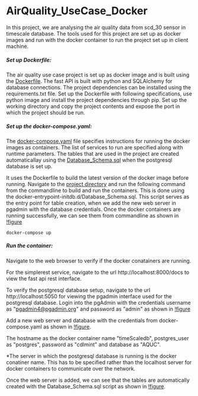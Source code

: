 # AirQuality_UseCase_Docker

In this project, we are analysing the air quality data from scd_30 sensor in timescale database.  The tools used for this project are set up as docker images and run with the docker container to run the project set up in client machine.

##### Set up Dockerfile: 

The air quality use case project is set up as docker image and is built using the [Dockerfile](https://github.com/Ramya-Jayaraman-CseJku/DT_API/blob/main/air_Quality/fastAPI-AQUC/Dockerfile). The fast API is built with python and SQLAlchemy for database connections. The project dependencies can be installed using the requirements.txt file. Set up the Dockerfile with following specifications,  use python image and install the project dependencies through pip. Set up the working directory and copy the project contents and expose the port in which the project should be run.

##### Set up the docker-compose.yaml:

The [docker-compose.yaml](https://github.com/Ramya-Jayaraman-CseJku/DT_API/blob/main/air_Quality/fastAPI-AQUC/docker-compose.yaml) file specifies instructions for running the docker images as containers. The list of services to run are specified along with runtime parameters. The tables that are used in the project are created automaticallay using the [Database_Schema.sql](https://github.com/Ramya-Jayaraman-CseJku/DT_API/blob/main/air_Quality/fastAPI-AQUC/Database_Schema.sql) when the postgresql database is set up.

 It uses the Dockerfile to build the latest version of the docker image before running.  Navigate to the [project directory](https://github.com/Ramya-Jayaraman-CseJku/DT_API/tree/main/air_Quality/fastAPI-AQUC) and run the following command from the commandline to build and run the containers. This is done using the docker-entrypoint-initdb.d/Database_Schema.sql. This script serves as the entry point for table creation, when we add the new web server in pgadmin with the database credentials. Once the docker containers are running successfully, we can see them from commandline as shown in [!figure](./images/dockerRunning.png)

``docker-compose up``

##### Run the container:

Navigate to the web browser to verify if the docker conatainers are running.

For the simplerest service, navigate to the url http://localhost:8000/docs to view the fast api rest interface.

To verify the postgresql database setup, navigate to the url http://localhost:5050 for viewing the pgadmin interface used for the postgresql database.  Login into the pgAdmin with the credentials username as "pgadmin4@pgadmin.org" and password as "admin" as shown in [!figure](./images/pgAdminLoginCredentials.png)

Add a new web server and database with the credentials from docker-compose.yaml as shown in [!figure](./images/pgAdminDbCredentials.png). 

The hostname as the docker container name "timeScaledb", postgres_user as "postgres", password as "cdlmint" and database as "AQUC". 

*The server in which the postgresql database is running is the docker conatiner name. This has to be specified rather than the localhost server for docker containers to communicate over the network.   

Once the web server is added, we can see that the tables are automatically created with the Database_Schema.sql script as shown in [!figure](./images/TableCreation.png).
